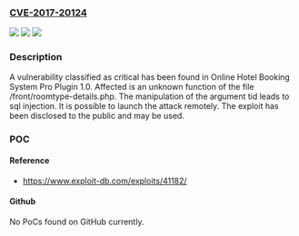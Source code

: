 ### [CVE-2017-20124](https://cve.mitre.org/cgi-bin/cvename.cgi?name=CVE-2017-20124)
![](https://img.shields.io/static/v1?label=Product&message=Online%20Hotel%20Booking%20System%20Pro%20Plugin&color=blue)
![](https://img.shields.io/static/v1?label=Version&message=n%2Fa&color=blue)
![](https://img.shields.io/static/v1?label=Vulnerability&message=CWE-89%20SQL%20Injection&color=brighgreen)

### Description

A vulnerability classified as critical has been found in Online Hotel Booking System Pro Plugin 1.0. Affected is an unknown function of the file /front/roomtype-details.php. The manipulation of the argument tid leads to sql injection. It is possible to launch the attack remotely. The exploit has been disclosed to the public and may be used.

### POC

#### Reference
- https://www.exploit-db.com/exploits/41182/

#### Github
No PoCs found on GitHub currently.

